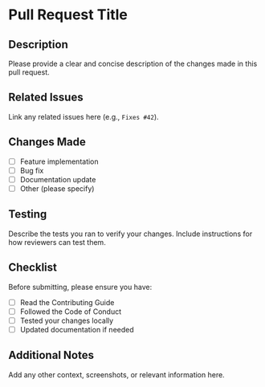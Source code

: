 # Pull Request Title

## Description
Please provide a clear and concise description of the changes made in this pull request.

## Related Issues
Link any related issues here (e.g., `Fixes #42`).

## Changes Made
- [ ] Feature implementation
- [ ] Bug fix
- [ ] Documentation update
- [ ] Other (please specify)

## Testing
Describe the tests you ran to verify your changes. Include instructions for how reviewers can test them.

## Checklist
Before submitting, please ensure you have:
- [ ] Read the Contributing Guide
- [ ] Followed the Code of Conduct
- [ ] Tested your changes locally
- [ ] Updated documentation if needed

## Additional Notes
Add any other context, screenshots, or relevant information here.
